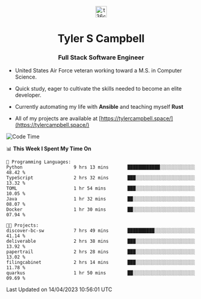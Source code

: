 <p align="center">
<a href="https://www.linkedin.com/in/t36campbell" target="blank"><img align="center" src="https://ik.imagekit.io/t36campbell/Portfolio/linkedin.png.original_m8bbGgPh6.png" alt="t36campbell" height="30" width="30" /></a>
</p>
<h1 align="center">Tyler S Campbell</h1>
<h3 align="center">Full Stack Software Engineer</h3>

* United States Air Force veteran working toward a M.S. in Computer Science.

* Quick study, eager to cultivate the skills needed to become an elite developer.

* Currently automating my life with **Ansible** and teaching myself **Rust**

* All of my projects are available at [https://tylercampbell.space/](https://tylercampbell.space/)

<!--START_SECTION:waka-->
![Code Time](http://img.shields.io/badge/Code%20Time-2%2C389%20hrs%2016%20mins-blue)

📊 **This Week I Spent My Time On** 

```text
💬 Programming Languages: 
Python                   9 hrs 13 mins       ████████████░░░░░░░░░░░░░   48.42 % 
TypeScript               2 hrs 32 mins       ███░░░░░░░░░░░░░░░░░░░░░░   13.32 % 
TOML                     1 hr 54 mins        ███░░░░░░░░░░░░░░░░░░░░░░   10.05 % 
Java                     1 hr 32 mins        ██░░░░░░░░░░░░░░░░░░░░░░░   08.07 % 
Docker                   1 hr 30 mins        ██░░░░░░░░░░░░░░░░░░░░░░░   07.94 % 

🐱‍💻 Projects: 
discover-bc-sw           7 hrs 49 mins       ██████████░░░░░░░░░░░░░░░   41.14 % 
deliverable              2 hrs 38 mins       ███░░░░░░░░░░░░░░░░░░░░░░   13.92 % 
papertrail               2 hrs 28 mins       ███░░░░░░░░░░░░░░░░░░░░░░   13.02 % 
filingcabinet            2 hrs 14 mins       ███░░░░░░░░░░░░░░░░░░░░░░   11.78 % 
quarkus                  1 hr 50 mins        ██░░░░░░░░░░░░░░░░░░░░░░░   09.69 % 
```


 Last Updated on 14/04/2023 10:56:01 UTC
<!--END_SECTION:waka-->
